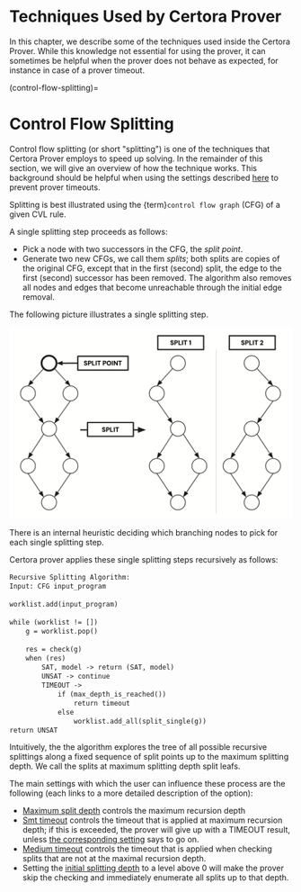 Techniques Used by Certora Prover
=================================

In this chapter, we describe some of the techniques used inside the Certora
Prover. While this knowledge not essential for using the prover, it can
sometimes be helpful when the prover does not behave as expected, for instance
in case of a prover timeout.

(control-flow-splitting)=
# Control Flow Splitting


Control flow splitting (or short "splitting") is one of the techniques that
Certora Prover employs to speed up solving. In the remainder of this section, we
will give an overview of how the technique works. This background should be
helpful when using the settings described [here](control-flow-splitting-options)
to prevent prover timeouts.

Splitting is best illustrated using the {term}`control flow graph` (CFG) of a given
CVL rule.

A single splitting step proceeds as follows:
 - Pick a node with two successors in the CFG, the *split point*.
 - Generate two new CFGs, we call them *splits*; both splits are copies of the 
   original CFG, except that in the first (second) split, the edge to the first 
   (second) successor has been removed. The algorithm also removes all nodes and 
   edges that become unreachable through the initial edge removal.

The following picture illustrates a single splitting step.

![One splitting step](split-step.png)


There is an internal heuristic deciding which branching nodes to pick for each
single splitting step.

Certora prover applies these single splitting steps recursively as follows:

```
Recursive Splitting Algorithm:
Input: CFG input_program

worklist.add(input_program)

while (worklist != [])
    g = worklist.pop()

    res = check(g)
    when (res) 
        SAT, model -> return (SAT, model)
        UNSAT -> continue
        TIMEOUT -> 
            if (max_depth_is_reached())
                return timeout
            else
                worklist.add_all(split_single(g))
return UNSAT
```

Intuitively, the the algorithm explores the tree of all possible recursive
splittings along a fixed sequence of split points up to the maximum splitting
depth. We call the splits at maximum splitting depth split leafs.

The main settings with which the user can influence these process are the
following (each links to a more detailed description of the option):

 - [Maximum split depth](-depth) controls the maximum recursion depth
 - [Smt timeout](--smt_timeout) controls the timeout that is applied at maximum
   recursion depth; if this is exceeded, the prover will give up with a TIMEOUT 
   result, unless [the corresponding setting](-dontStopAtFirstSplitTimeout) says 
   to go on.
 - [Medium timeout](-mediumTimeout) controls the timeout that is applied when
   checking splits that are not at the maximal recursion depth. 
 - Setting the [initial splitting depth](-smt_initialSplittingDepth) to a level 
   above 0 will make the prover skip the checking and immediately enumerate all 
   splits up to that depth.

   


